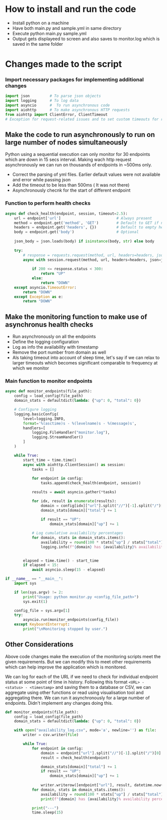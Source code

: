 # How to install and run the code
- Install python on a machine 
- Have both main.py and sample.yml in same directory
- Execute python main.py sample.yml
- Output gets displayeed to screen and also saves to monitor.log which is saved in the same folder

# Changes made to the script

### Import necessary packages for implementing additional changes

```python
import json         # To parse json objects
import logging      # To log data 
import asyncio      #  To run asynchronous code
import aiohttp      # To make asynchronous HTTP requests
from aiohttp import ClientError, ClientTimeout      
# Exception for request-related issues and to set custom timeouts for requests
```

## Make the code to run asynchronously to run on large number of nodes simultaneously

Python using a sequential execution can only monitor for 30 endpoints which are down in 15 secs interval. Making wach http request asynchronously we can run on thousands of endpoints in ~500ms only. 

- Correct the parsing of yml files. Earlier default values were not available and error while passing json
- Add the timeout to be less than 500ms ( It was not there)
- Asynchronously checnk for the start of different endpoint

### Function to perform health checks
``` python
async def check_health(endpoint, session, timeout=2.5):
    url = endpoint['url']                         # Always present  
    method = endpoint.get('method', 'GET')        # Default to GET if not present
    headers = endpoint.get('headers', {})         # Default to empty headers
    body = endpoint.get('body')                   # Optional
    
    json_body = json.loads(body) if isinstance(body, str) else body     # Convert the body to json object if it is available
    
    try:
        # response = requests.request(method, url, headers=headers, json=body, timeout =0.5)  # Check for respose time < 500 !
        async with session.request(method, url, headers=headers, json=json_body, timeout=timeout) as response:
            
            if 200 <= response.status < 300:
                return "UP"
            else:
                return "DOWN"
    except asyncio.TimeoutError:
        return "DOWN"
    except Exception as e:
        return "DOWN"
```

## Make the monitoring function to make use of asynchronus health checks

- Run asynchronously on all the endpoints  
- Define the logging configuration
- Log as info the availability with timestamp
- Remove  the port number from domain as well
- Als taking timeout into account of sleep time, let's say if we can relax to larger timeouts which becomes significant comparable to frequency at which we monitor

### Main function to monitor endpoints
```python
async def monitor_endpoints(file_path):              
    config = load_config(file_path)
    domain_stats = defaultdict(lambda: {"up": 0, "total": 0})

    # Configure logging
    logging.basicConfig(
        level=logging.INFO,
        format='%(asctime)s - %(levelname)s - %(message)s',
        handlers=[
            logging.FileHandler("monitor.log"),
            logging.StreamHandler()
        ]
    )

    while True:
        start_time = time.time()
        async with aiohttp.ClientSession() as session:
            tasks = []
            
            for endpoint in config:
                tasks.append(check_health(endpoint, session))   

            results = await asyncio.gather(*tasks)

            for idx, result in enumerate(results):
                domain = config[idx]["url"].split("//")[-1].split("/")[0].split(":")[0]  # Extract domain (without port)
                domain_stats[domain]["total"] += 1
                
                if result == "UP":
                    domain_stats[domain]["up"] += 1

            # Log cumulative availability percentages
            for domain, stats in domain_stats.items():
                availability = round(100 * stats["up"] / stats["total"])
                logging.info(f"{domain} has {availability}% availability percentage")

        
        elapsed = time.time() - start_time
        if elapsed < 15:
            await asyncio.sleep(15 - elapsed)

if __name__ == "__main__":
    import sys

    if len(sys.argv) != 2:
        print("Usage: python monitor.py <config_file_path>")
        sys.exit(1)

    config_file = sys.argv[1]
    try:
        asyncio.run(monitor_endpoints(config_file))
    except KeyboardInterrupt:
        print("\nMonitoring stopped by user.")

```

## Other Considerations
Above code changes make the execution of the monitoring scripts meet the given requirements. But we can modify this to meet other requirements which can help improve the application which is monitored.

We can log for each of the URL if we need to check for individual endpoint status at some point of time in history.
Following this format `<URL> - <status> - <timestamp>` and saving them to a database or CSV, we can aggregate using other functions or read using visualisation tool and aggregating there. We can run it asynchronously for a large number of endpoints.
Didn't implement any changes doing this.

```python
def monitor_endpoints(file_path):              
    config = load_config(file_path)
    domain_stats = defaultdict(lambda: {"up": 0, "total": 0})

    with open("availability_log.csv", mode='a', newline='') as file:
        writer = csv.writer(file)

        while True:
            for endpoint in config:
                domain = endpoint["url"].split("//")[-1].split("/")[0].split(":")[0]  
                result = check_health(endpoint)

                domain_stats[domain]["total"] += 1
                if result == "UP":
                    domain_stats[domain]["up"] += 1
                
                writer.writerow([endpoint["url"], result, datetime.now().strftime("%Y-%m-%d %H:%M:%S")]) 
            for domain, stats in domain_stats.items():
                availability = round(100 * stats["up"] / stats["total"])
                print(f"{domain} has {availability}% availability percentage")     

            print("---")
            time.sleep(15)
```



